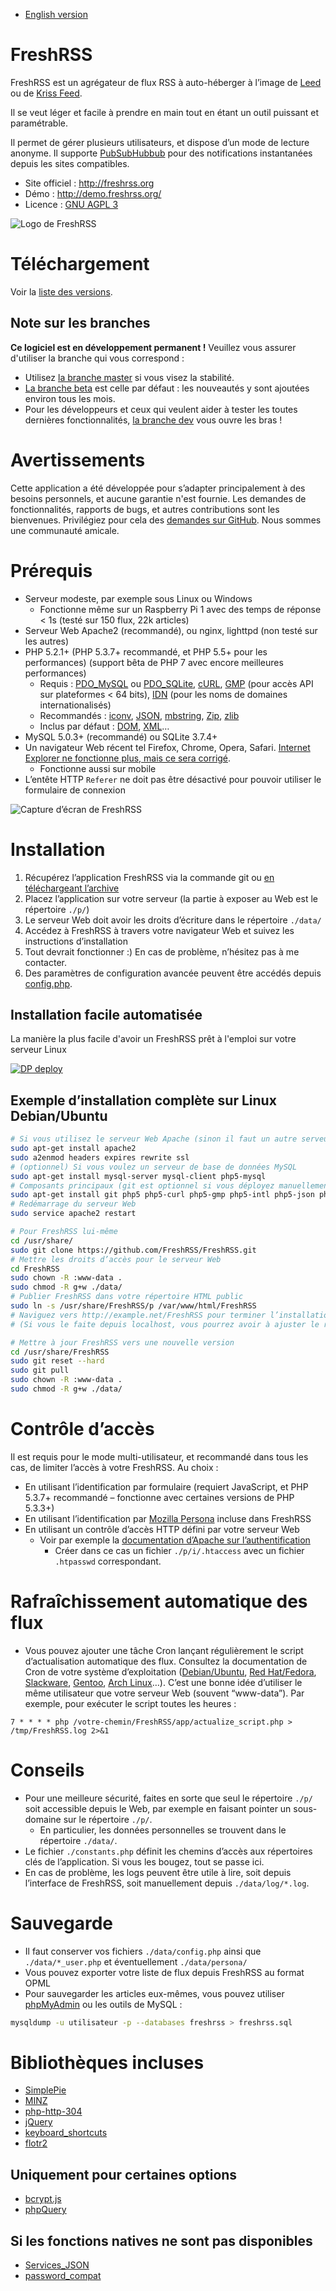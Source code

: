 * [English version](README.md)

# FreshRSS
FreshRSS est un agrégateur de flux RSS à auto-héberger à l’image de [Leed](http://projet.idleman.fr/leed/) ou de [Kriss Feed](http://tontof.net/kriss/feed/).

Il se veut léger et facile à prendre en main tout en étant un outil puissant et paramétrable.

Il permet de gérer plusieurs utilisateurs, et dispose d’un mode de lecture anonyme.
Il supporte [PubSubHubbub](https://code.google.com/p/pubsubhubbub/) pour des notifications instantanées depuis les sites compatibles.

* Site officiel : http://freshrss.org
* Démo : http://demo.freshrss.org/
* Licence : [GNU AGPL 3](http://www.gnu.org/licenses/agpl-3.0.html)

![Logo de FreshRSS](http://marienfressinaud.fr/data/images/freshrss/freshrss_title.png)

# Téléchargement
Voir la [liste des versions](../../releases).

## Note sur les branches
**Ce logiciel est en développement permanent !** Veuillez vous assurer d'utiliser la branche qui vous correspond :

* Utilisez [la branche master](https://github.com/FreshRSS/FreshRSS/tree/master/) si vous visez la stabilité.
* [La branche beta](https://github.com/FreshRSS/FreshRSS/tree/beta) est celle par défaut : les nouveautés y sont ajoutées environ tous les mois.
* Pour les développeurs et ceux qui veulent aider à tester les toutes dernières fonctionnalités, [la branche dev](https://github.com/FreshRSS/FreshRSS/tree/dev) vous ouvre les bras !

# Avertissements
Cette application a été développée pour s’adapter principalement à des besoins personnels, et aucune garantie n'est fournie.
Les demandes de fonctionnalités, rapports de bugs, et autres contributions sont les bienvenues. Privilégiez pour cela des [demandes sur GitHub](https://github.com/FreshRSS/FreshRSS/issues).
Nous sommes une communauté amicale.

# Prérequis
* Serveur modeste, par exemple sous Linux ou Windows
	* Fonctionne même sur un Raspberry Pi 1 avec des temps de réponse < 1s (testé sur 150 flux, 22k articles)
* Serveur Web Apache2 (recommandé), ou nginx, lighttpd (non testé sur les autres)
* PHP 5.2.1+ (PHP 5.3.7+ recommandé, et PHP 5.5+ pour les performances) (support bêta de PHP 7 avec encore meilleures performances)
	* Requis : [PDO_MySQL](http://php.net/pdo-mysql) ou [PDO_SQLite](http://php.net/pdo-sqlite), [cURL](http://php.net/curl), [GMP](http://php.net/gmp) (pour accès API sur plateformes < 64 bits), [IDN](http://php.net/intl.idn) (pour les noms de domaines internationalisés)
	* Recommandés : [iconv](http://php.net/iconv), [JSON](http://php.net/json), [mbstring](http://php.net/mbstring), [Zip](http://php.net/zip), [zlib](http://php.net/zlib)
	* Inclus par défaut : [DOM](http://php.net/dom), [XML](http://php.net/xml)…
* MySQL 5.0.3+ (recommandé) ou SQLite 3.7.4+
* Un navigateur Web récent tel Firefox, Chrome, Opera, Safari. [Internet Explorer ne fonctionne plus, mais ce sera corrigé](https://github.com/FreshRSS/FreshRSS/issues/772).
	* Fonctionne aussi sur mobile
* L’entête HTTP `Referer` ne doit pas être désactivé pour pouvoir utiliser le formulaire de connexion

![Capture d’écran de FreshRSS](http://marienfressinaud.fr/data/images/freshrss/freshrss_default-design.png)

# Installation
1. Récupérez l’application FreshRSS via la commande git ou [en téléchargeant l’archive](../releases)
2. Placez l’application sur votre serveur (la partie à exposer au Web est le répertoire `./p/`)
3. Le serveur Web doit avoir les droits d’écriture dans le répertoire `./data/`
4. Accédez à FreshRSS à travers votre navigateur Web et suivez les instructions d’installation
5. Tout devrait fonctionner :) En cas de problème, n’hésitez pas à me contacter.
6. Des paramètres de configuration avancée peuvent être accédés depuis [config.php](./data/config.default.php).

## Installation facile automatisée

La manière la plus facile d'avoir un FreshRSS prêt à l'emploi sur votre serveur Linux

[![DP deploy](https://raw.githubusercontent.com/j8r/DPlatform/gh-pages/img/deploy.png)](https://j8r.github.io/DPlatform/)

## Exemple d’installation complète sur Linux Debian/Ubuntu
```sh
# Si vous utilisez le serveur Web Apache (sinon il faut un autre serveur Web)
sudo apt-get install apache2
sudo a2enmod headers expires rewrite ssl
# (optionnel) Si vous voulez un serveur de base de données MySQL
sudo apt-get install mysql-server mysql-client php5-mysql
# Composants principaux (git est optionnel si vous déployez manuellement les fichiers d’installation)
sudo apt-get install git php5 php5-curl php5-gmp php5-intl php5-json php5-sqlite
# Redémarrage du serveur Web
sudo service apache2 restart

# Pour FreshRSS lui-même
cd /usr/share/
sudo git clone https://github.com/FreshRSS/FreshRSS.git
# Mettre les droits d’accès pour le serveur Web
cd FreshRSS
sudo chown -R :www-data .
sudo chmod -R g+w ./data/
# Publier FreshRSS dans votre répertoire HTML public
sudo ln -s /usr/share/FreshRSS/p /var/www/html/FreshRSS
# Naviguez vers http://example.net/FreshRSS pour terminer l’installation.
# (Si vous le faite depuis localhost, vous pourrez avoir à ajuster le réglage de votre adresse publique)

# Mettre à jour FreshRSS vers une nouvelle version
cd /usr/share/FreshRSS
sudo git reset --hard
sudo git pull
sudo chown -R :www-data .
sudo chmod -R g+w ./data/
```

# Contrôle d’accès
Il est requis pour le mode multi-utilisateur, et recommandé dans tous les cas, de limiter l’accès à votre FreshRSS. Au choix :
* En utilisant l’identification par formulaire (requiert JavaScript, et PHP 5.3.7+ recommandé – fonctionne avec certaines versions de PHP 5.3.3+)
* En utilisant l’identification par [Mozilla Persona](https://login.persona.org/about) incluse dans FreshRSS
* En utilisant un contrôle d’accès HTTP défini par votre serveur Web
	* Voir par exemple la [documentation d’Apache sur l’authentification](http://httpd.apache.org/docs/trunk/howto/auth.html)
		* Créer dans ce cas un fichier `./p/i/.htaccess` avec un fichier `.htpasswd` correspondant.

# Rafraîchissement automatique des flux
* Vous pouvez ajouter une tâche Cron lançant régulièrement le script d’actualisation automatique des flux.
Consultez la documentation de Cron de votre système d’exploitation ([Debian/Ubuntu](http://doc.ubuntu-fr.org/cron), [Red Hat/Fedora](http://doc.fedora-fr.org/wiki/CRON_:_Configuration_de_t%C3%A2ches_automatis%C3%A9es), [Slackware](http://docs.slackware.com/fr:slackbook:process_control?#cron), [Gentoo](http://wiki.gentoo.org/wiki/Cron/fr), [Arch Linux](http://wiki.archlinux.fr/Cron)…).
C’est une bonne idée d’utiliser le même utilisateur que votre serveur Web (souvent “www-data”).
Par exemple, pour exécuter le script toutes les heures :

```
7 * * * * php /votre-chemin/FreshRSS/app/actualize_script.php > /tmp/FreshRSS.log 2>&1
```

# Conseils
* Pour une meilleure sécurité, faites en sorte que seul le répertoire `./p/` soit accessible depuis le Web, par exemple en faisant pointer un sous-domaine sur le répertoire `./p/`.
	* En particulier, les données personnelles se trouvent dans le répertoire `./data/`.
* Le fichier `./constants.php` définit les chemins d’accès aux répertoires clés de l’application. Si vous les bougez, tout se passe ici.
* En cas de problème, les logs peuvent être utile à lire, soit depuis l’interface de FreshRSS, soit manuellement depuis `./data/log/*.log`.

# Sauvegarde
* Il faut conserver vos fichiers `./data/config.php` ainsi que `./data/*_user.php` et éventuellement `./data/persona/`
* Vous pouvez exporter votre liste de flux depuis FreshRSS au format OPML
* Pour sauvegarder les articles eux-mêmes, vous pouvez utiliser [phpMyAdmin](http://www.phpmyadmin.net) ou les outils de MySQL :

```bash
mysqldump -u utilisateur -p --databases freshrss > freshrss.sql
```


# Bibliothèques incluses
* [SimplePie](http://simplepie.org/)
* [MINZ](https://github.com/marienfressinaud/MINZ)
* [php-http-304](http://alexandre.alapetite.fr/doc-alex/php-http-304/)
* [jQuery](http://jquery.com/)
* [keyboard_shortcuts](http://www.openjs.com/scripts/events/keyboard_shortcuts/)
* [flotr2](http://www.humblesoftware.com/flotr2)

## Uniquement pour certaines options
* [bcrypt.js](https://github.com/dcodeIO/bcrypt.js)
* [phpQuery](http://code.google.com/p/phpquery/)

## Si les fonctions natives ne sont pas disponibles
* [Services_JSON](http://pear.php.net/pepr/pepr-proposal-show.php?id=198)
* [password_compat](https://github.com/ircmaxell/password_compat)
